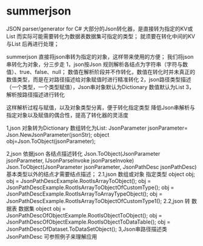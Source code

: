 # summerjson
JSON parser/generator for C#
大部分的Json转化器，是直接转为指定的KV或List
而实际可能需要转化为数据表数据集可指定的类型；
就须要在转化中间的KV与List 后再进行处理；

summerjson 直接将json串转为指定的对象，这样带来使用的方便；
我们将json串转化为对象，分三步走
1，json按Json 规则解析各结点为字符串（字符与数值）、true、false、null；
   数值在解析阶段并不作转化，数值在转化时并未真正的数值类型，而是在对路径描述给对象赋值时进行精准转化
2，json路径类型描述（一个类型，一个类型赋值），Json串对象默认为Dictionary 数值默认为List
3，解析按路径描述进行转化

这样解析过程与赋值，以及对象类型分离，便于转化指定类型
降低Json串解析与指定对象以及赋值的偶合性，提高了转化器的灵活度



1,json 对象转为Dictionary 数组转化为List:
  JsonParameter jsonParameter= Json.NewJsonParameter(jsonStr);
  object obj=Json.ToObject(jsonParameter);
  
2,json 依据json 各结点描述转化
  Json.ToObject(JsonParameter jsonParameter, IJsonParseInvoke jsonParseInvoke)
  Json.ToObject(JsonParameter jsonParameter, JsonPathDesc jsonPathDesc)
  基本类型以外的结点才需要结点描述；
  2.1,json 数组或对象 指定类型
            object obj; 
            obj = JsonPathDescExample.RootIsArrayToObject();
            obj = JsonPathDescExample.RootIsArrayToObjectOfCustomType();
            obj = JsonPathDescExample.RootIsArrayToArrayTypeObject();
            obj = JsonPathDescExample.RootIsArrayToObjectOfCustomType1();
  2.2,json 转 数据表 数据集
            object obj = JsonPathDescOfObjectExample.RootIsObjectToObject();
            obj = JsonPathDescOfObjectExample.RootIsObjectToDataTable();
            obj = JsonPathDescOfDataset.ToDataSetObject();
3,Json串路径描述类JsonPathDesc
  可参照例子来理解应用  
  

            
     
